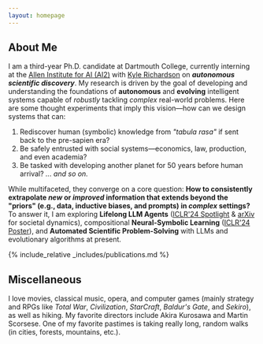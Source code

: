 ```yaml
---
layout: homepage
---
```


## About Me

I am a third-year Ph.D. candidate at Dartmouth College, currently interning at the [Allen Institute for AI (AI2)](https://allenai.org/) with [Kyle Richardson](https://www.nlp-kyle.com/) on ***autonomous scientific discovery***. My research is driven by the goal of developing and understanding the foundations of **autonomous** and **evolving** intelligent systems capable of *robustly* tackling *complex* real-world problems. Here are some thought experiments that imply this vision—how can we design systems that can:
1. Rediscover human (symbolic) knowledge from *"tabula rasa"* if sent back to the pre-sapien era?
2. Be safely entrusted with social systems—economics, law, production, and even academia?
3. Be tasked with developing another planet for 50 years before human arrival?
*... and so on.*

While multifaceted, they converge on a core question: **How to consistently extrapolate *new* or *improved* information that extends beyond the "priors" (e.g., data, inductive biases, and prompts) in *complex* settings?** To answer it, I am exploring **Lifelong LLM Agents** ([ICLR'24 Spotlight](https://openreview.net/pdf?id=s9z0HzWJJp) & [arXiv](https://arxiv.org/pdf/2409.17266) for societal dynamics), compositional **Neural-Symbolic Learning** ([ICLR'24 Poster](https://openreview.net/pdf?id=uqxBTcWRnj)), and **Automated Scientific Problem-Solving** with LLMs and evolutionary algorithms at present.


{% include_relative _includes/publications.md %}



## Miscellaneous

I love movies, classical music, opera, and computer games (mainly strategy and RPGs like *Total War*, *Civilization*, *StarCraft*, *Baldur's Gate*, and *Sekiro*), as well as hiking. My favorite directors include Akira Kurosawa and Martin Scorsese. One of my favorite pastimes is taking really long, random walks (in cities, forests, mountains, etc.).
